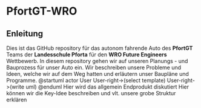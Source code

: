 # PfortGT-WRO
## Enleitung
Dies ist das GitHub repository für das autonom fahrende Auto des **PfortGT** Teams der **Landesschule Pforta** für den **WRO Future Engineers** Wettbewerb.
In diesem repository gehen wir auf unseren Planungs - und Bauprozess für unser Auto ein. Wir beschreiben unsere Probleme und  Ideen, welche wir auf dem Weg hatten und erläutern unser Baupläne und Programme.
@startuml
actor User
User-right->(select template)
User-right->(write uml)
@enduml
Hier wird das allgemein Endprodukt diskutiert
Hier können wir die Key-Idee beschreiben und vlt. unsere grobe Struktur erklären
